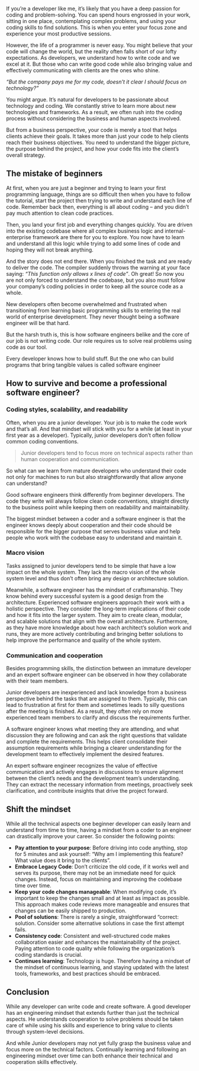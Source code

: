 If you’re a developer like me, it’s likely that you have a deep passion for coding and problem-solving. You can spend hours engrossed in your work, sitting in one place, contemplating complex problems, and using your coding skills to find solutions. This is when you enter your focus zone and experience your most productive sessions.

However, the life of a programmer is never easy. You might believe that your code will change the world, but the reality often falls short of our lofty expectations. As developers, we understand how to write code and we excel at it. But those who can write good code while also bringing value and effectively communicating with clients are the ones who shine.

_“But the company pays me for my code, doesn’t it clear I should focus on technology?”_

You might argue. It’s natural for developers to be passionate about technology and coding. We constantly strive to learn more about new technologies and frameworks. As a result, we often rush into the coding process without considering the business and human aspects involved.

But from a business perspective, your code is merely a tool that helps clients achieve their goals. It takes more than just your code to help clients reach their business objectives. You need to understand the bigger picture, the purpose behind the project, and how your code fits into the client’s overall strategy.

## The mistake of beginners
At first, when you are just a beginner and trying to learn your first programming language, things are so difficult then when you have to follow the tutorial, start the project then trying to write and understand each line of code. Remember back then, everything is all about coding – and you didn’t pay much attention to clean code practices.

Then, you land your first job and everything changes quickly. You are driven into the existing codebase where all complex business logic and internal-enterprise framework are there for you to explore. You now have to learn and understand all this logic while trying to add some lines of code and hoping they will not break anything.

And the story does not end there. When you finished the task and are ready to deliver the code. The compiler suddenly throws the warning at your face saying: _“This function only allows x lines of code”_. Oh great! So now you are not only forced to understand the codebase, but you also must follow your company’s coding policies in order to keep all the source code as a whole.

New developers often become overwhelmed and frustrated when transitioning from learning basic programming skills to entering the real world of enterprise development. They never thought being a software engineer will be that hard.

But the harsh truth is, this is how software engineers belike and the core of our job is not writing code. Our role requires us to solve real problems using code as our tool.

Every developer knows how to build stuff. But the one who can build programs that bring tangible values is called software engineer

## How to survive and become a professional software engineer?

### Coding styles, scalability, and readability

Often, when you are a junior developer. Your job is to make the code work and that’s all. And that mindset will stick with you for a while (at least in your first year as a developer). Typically, junior developers don’t often follow common coding conventions.

> Junior developers tend to focus more on technical aspects rather than human cooperation and communication.

So what can we learn from mature developers who understand their code not only for machines to run but also straightforwardly that allow anyone can understand?

Good software engineers think differently from beginner developers. The code they write will always follow clean code conventions, straight directly to the business point while keeping them on readability and maintainability.

The biggest mindset between a coder and a software engineer is that the engineer knows deeply about cooperation and their code should be responsible for the bigger purpose that serves business value and help people who work with the codebase easy to understand and maintain it.

### Macro vision
Tasks assigned to junior developers tend to be simple that have a low impact on the whole system. They lack the macro vision of the whole system level and thus don’t often bring any design or architecture solution.

Meanwhile, a software engineer has the mindset of craftsmanship. They know behind every successful system is a good design from the architecture. Experienced software engineers approach their work with a holistic perspective. They consider the long-term implications of their code and how it fits into the larger system. They aim to create clean, modular, and scalable solutions that align with the overall architecture. Furthermore, as they have more knowledge about how each architect’s solution work and runs, they are more actively contributing and bringing better solutions to help improve the performance and quality of the whole system.

### Communication and cooperation
Besides programming skills, the distinction between an immature developer and an expert software engineer can be observed in how they collaborate with their team members.

Junior developers are inexperienced and lack knowledge from a business perspective behind the tasks that are assigned to them. Typically, this can lead to frustration at first for them and sometimes leads to silly questions after the meeting is finished.  As a result, they often rely on more experienced team members to clarify and discuss the requirements further.

A software engineer knows what meeting they are attending, and what discussion they are following and can ask the right questions that validate and complete the requirements. This helps client consolidate their assumption requirements while bringing a clearer understanding for the development team to effectively implement the desired features.

An expert software engineer recognizes the value of effective communication and actively engages in discussions to ensure alignment between the client’s needs and the development team’s understanding. They can extract the necessary information from meetings, proactively seek clarification, and contribute insights that drive the project forward.

## Shift the mindset
While all the technical aspects one beginner developer can easily learn and understand from time to time, having a mindset from a coder to an engineer can drastically improve your career. So consider the following points:

- **Pay attention to your purpose**: Before driving into code anything, stop for 5 minutes and ask yourself: “Why am I implementing this feature? What value does it bring to the clients”.
- **Embrace Legacy Code**: Don’t criticize the old code, if it works well and serves its purpose, there may not be an immediate need for quick changes. Instead, focus on maintaining and improving the codebase time over time.
- **Keep your code changes manageable**: When modifying code, it’s important to keep the changes small and at least as impact as possible. This approach makes code reviews more manageable and ensures that changes can be easily shipped to production.
- **Pool of solutions**: There is rarely a single, straightforward “correct: solution. Consider some alternative solutions in case the first attempt fails.
- **Consistency code**: Consistent and well-structured code makes collaboration easier and enhances the maintainability of the project. Paying attention to code quality while following the organization’s coding standards is crucial.
- **Continues learning**: Technology is huge. Therefore having a mindset of the mindset of continuous learning, and staying updated with the latest tools, frameworks, and best practices should be embraced.

## Conclusion
While any developer can write code and create software. A good developer has an engineering mindset that extends further than just the technical aspects. He understands cooperation to solve problems should be taken care of while using his skills and experience to bring value to clients through system-level decisions.

And while Junior developers may not yet fully grasp the business value and focus more on the technical factors. Continually learning and following an engineering mindset over time can both enhance their technical and cooperation skills effectively.